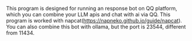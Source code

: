 This program is designed for running an response bot on QQ platform, which you can combine your LLM apis and chat with ai via QQ. This program is worked with napcat(https://napneko.github.io/guide/napcat). You can also combine this bot with ollama, but the port is 23544, different from 11434.
